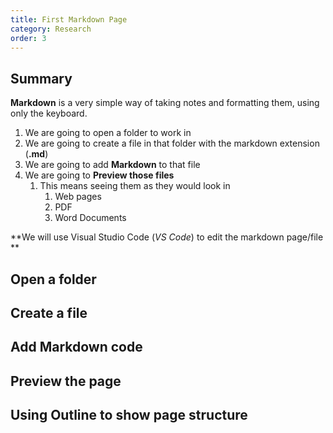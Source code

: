 ```yaml
---
title: First Markdown Page
category: Research
order: 3
---
```

## Summary
**Markdown** is a very simple way of taking notes and formatting them, using only the keyboard.

1. We are going to open a folder to work in
2. We are going to create a file in that folder with the markdown extension (**.md**)
3. We are going to add **Markdown** to that file
4. We are going to **Preview those files**
   1. This means seeing them as they would look in 
      1. Web pages
      2. PDF
      3. Word Documents

**We will use Visual Studio Code (*VS Code*) to edit the markdown page/file **


## Open a folder

## Create a file

## Add **Markdown** code

## **Preview** the page

## Using **Outline** to show page structure
